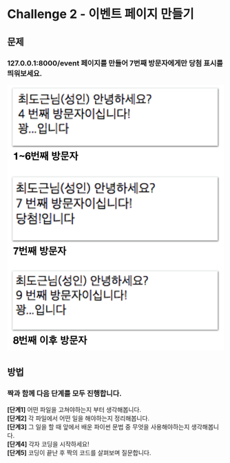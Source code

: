 # Challenge 2 - 이벤트 페이지 만들기

## 문제

### 127.0.0.1:8000/event 페이지를 만들어 7번째 방문자에게만 당첨 표시를 띄워보세요.

![127.0.0.1:8000/event &#xC5D0; &#xC811;&#xC18D;&#xD558;&#xBA74; &#xBC29;&#xBB38; &#xCE74;&#xC6B4;&#xD2B8;&#xC5D0; &#xB530;&#xB77C; &#xC704;&#xC5D0; &#xD654;&#xBA74;&#xC774; &#xCD9C;&#xB825;&#xB418;&#xC5B4;&#xC57C; &#xD569;&#xB2C8;&#xB2E4;.](../../.gitbook/assets/image%20%2830%29.png)

## 방법

### 짝과 함께 다음 단계를 모두 진행합니다.

**\[단계1\]** 어떤 파일을 고쳐야하는지 부터 생각해봅니다.  
**\[단계2\]** 각 파일에서 어떤 일을 해야하는지 정리해봅니다.  
**\[단계3\]** 그 일을 할 때 앞에서 배운 파이썬 문법 중 무엇을 사용해야하는지 생각해봅니다.  
**\[단계4\]** 각자 코딩을 시작하세요!  
**\[단계5\]** 코딩이 끝난 후 짝의 코드를 살펴보며 질문합니다.

